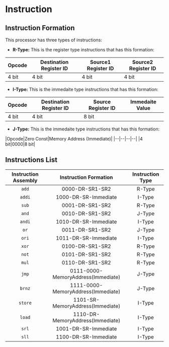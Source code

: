 # Instruction

## Instruction Formation

This processor has three types of instructions:

* **R-Type:** This is the register type instructions that has this formation:

|Opcode|Destination Register ID|Source1 Register ID|Source2 Register ID|
|--|--|--|--|
|4 bit|4 bit|4 bit|4 bit|

* **I-Type:** This is the immedaite type instructions that has this formation:

|Opcode|Destination Register ID|Source Register ID|Immedaite Value|
|--|--|--|--|
|4 bit|4 bit|8 bit|

* **J-Type:** This is the immedaite type instructions that has this formation:

|Opcode|Zero Const|Memory Address (Immediate)|
|--|--|--|--|
|4 bit|0000|8 bit|

## Instructions List

|Instruction Assembly|Instruction Formation|Instruction Type|
|:---:|:---:|:---:|
|`add`|0000-DR-SR1-SR2|R-Type|
|`addi`|1000-DR-SR-Immediate|I-Type|
|`sub`|0001-DR-SR1-SR2|R-Type|
|`and`|0010-DR-SR1-SR2|J-Type|
|`andi`|1010-DR-SR-Immediate|I-Type|
|`or`|0011-DR-SR1-SR2|J-Type|
|`ori`|1011-DR-SR-Immediate|I-Type|
|`xor`|0100-DR-SR1-SR2|R-Type|
|`not`|0101-DR-SR1-SR2|R-Type|
|`mul`|0110-DR-SR1-SR2|R-Type|
|`jmp`|0111-0000-MemoryAddress(Immediate)|J-Type|
|`brnz`|1111-0000-MemoryAddress(Immediate)|J-Type|
|`store`|1101-SR-MemoryAddress(Immediate)|I-Type|
|`load`|1110-DR-MemoryAddress(Immediate)|I-Type|
|`srl`|1001-DR-SR-Immediate|I-Type|
|`sll`|1100-DR-SR-Immediate|I-Type|